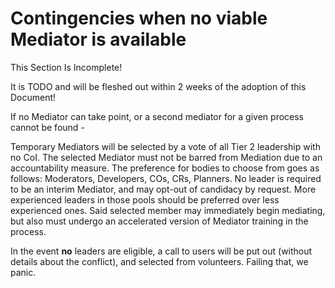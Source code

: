 # Contingencies when no viable Mediator is available

<div class="warning">
This Section Is Incomplete! 

It is TODO and will be fleshed out within 2 weeks of the adoption of this Document!
</div>

If no Mediator can take point, or a second mediator for a given process cannot be found -

Temporary Mediators will be selected by a vote of all Tier 2 leadership with no CoI. The selected Mediator must not be barred from Mediation due to an accountability measure. The preference for bodies to choose from goes as follows: Moderators, Developers, COs, CRs, Planners. No leader is required to be an interim Mediator, and may opt-out of candidacy by request. More experienced leaders in those pools should be preferred over less experienced ones. Said selected member may immediately begin mediating, but also must undergo an accelerated version of Mediator training in the process.

In the event **no** leaders are eligible, a call to users will be put out (without details about the conflict), and selected from volunteers. Failing that, we panic.